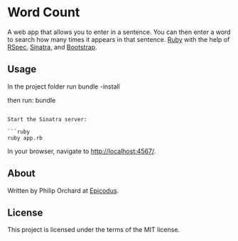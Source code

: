 Word Count
=========

A web app that allows you to enter in a sentence. You can then enter a word to search how many times it appears in that sentence. [Ruby](http://www.ruby-lang.org/) with the help of [RSpec](http://rspec.info/), [Sinatra](http://www.sinatrarb.com/), and [Bootstrap](http://http://getbootstrap.com/).

Usage
-----
In the project folder run
bundle -install

then run: bundle
```

Start the Sinatra server:

```ruby
ruby app.rb
```

In your browser, navigate to [http://localhost:4567/](http://localhost:4567/).

About
-----

Written by Philip Orchard at [Epicodus](http://www.epicodus.com/).

License
-------

This project is licensed under the terms of the MIT license.

